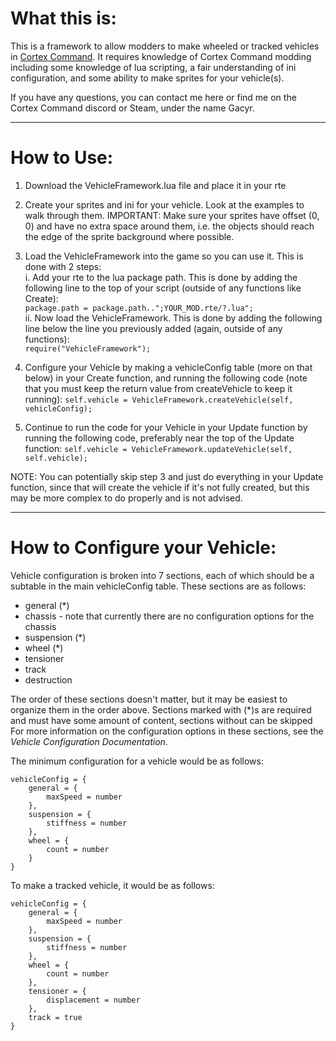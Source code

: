 # What this is:
This is a framework to allow modders to make wheeled or tracked vehicles in [Cortex Command](https://store.steampowered.com/app/209670/Cortex_Command/). It requires knowledge of Cortex Command modding including some knowledge of lua scripting, a fair understanding of ini configuration, and some ability to make sprites for your vehicle(s).

If you have any questions, you can contact me here or find me on the Cortex Command discord or Steam, under the name Gacyr.
********************************
# How to Use:

1. Download the VehicleFramework.lua file and place it in your rte

2. Create your sprites and ini for your vehicle. Look at the examples to walk through them. IMPORTANT: Make sure your sprites have offset (0, 0) and have no extra space around them, i.e. the objects should reach the edge of the sprite background where possible.

3. Load the VehicleFramework into the game so you can use it. This is done with 2 steps:  
	i. Add your rte to the lua package path. This is done by adding the following line to the top of your script (outside of any functions like Create):  
		`package.path = package.path..";YOUR_MOD.rte/?.lua";`  
	ii. Now load the VehicleFramework. This is done by adding the following line below the line you previously added (again, outside of any functions):  
		`require("VehicleFramework");`

4. Configure your Vehicle by making a vehicleConfig table (more on that below) in your Create function, and running the following code (note that you must keep the return value from createVehicle to keep it running):
	`self.vehicle = VehicleFramework.createVehicle(self, vehicleConfig);`

5. Continue to run the code for your Vehicle in your Update function by running the following code, preferably near the top of the Update function:
	`self.vehicle = VehicleFramework.updateVehicle(self, self.vehicle);`
	
NOTE: You can potentially skip step 3 and just do everything in your Update function, since that will create the vehicle if it's not fully created, but this may be more complex to do properly and is not advised.
********************************
# How to Configure your Vehicle:

Vehicle configuration is broken into 7 sections, each of which should be a subtable in the main vehicleConfig table. These sections are as follows:  
* general (\*)  
* chassis - note that currently there are no configuration options for the chassis  
* suspension (\*)  
* wheel (\*)  
* tensioner  
* track  
* destruction  
	
The order of these sections doesn't matter, but it may be easiest to organize them in the order above. Sections marked with (\*)s are required and must have some amount of content, sections without can be skipped
For more information on the configuration options in these sections, see the *Vehicle Configuration Documentation*.

The minimum configuration for a vehicle would be as follows:

	vehicleConfig = {
		general = {
			maxSpeed = number
		},
		suspension = {
			stiffness = number
		},
		wheel = {
			count = number
		}
	}

To make a tracked vehicle, it would be as follows:

	vehicleConfig = {
		general = {
			maxSpeed = number
		},
		suspension = {
			stiffness = number
		},
		wheel = {
			count = number
		},
		tensioner = {
			displacement = number
		},
		track = true
	}
